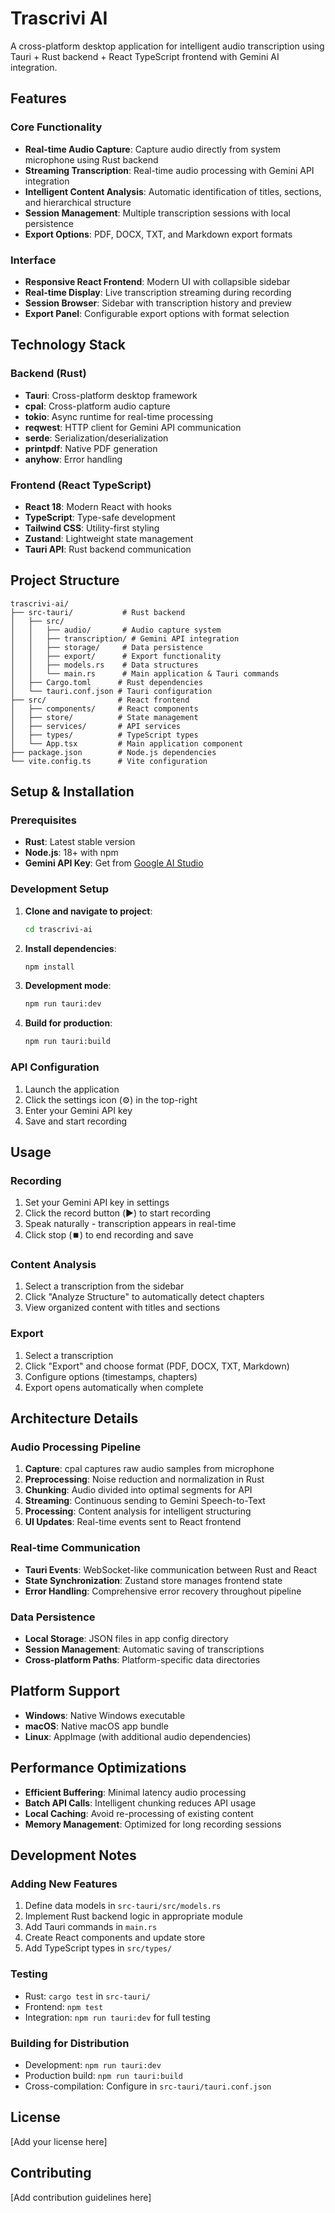 # Trascrivi AI

A cross-platform desktop application for intelligent audio transcription using Tauri + Rust backend + React TypeScript frontend with Gemini AI integration.

## Features

### Core Functionality
- **Real-time Audio Capture**: Capture audio directly from system microphone using Rust backend
- **Streaming Transcription**: Real-time audio processing with Gemini API integration
- **Intelligent Content Analysis**: Automatic identification of titles, sections, and hierarchical structure
- **Session Management**: Multiple transcription sessions with local persistence
- **Export Options**: PDF, DOCX, TXT, and Markdown export formats

### Interface
- **Responsive React Frontend**: Modern UI with collapsible sidebar
- **Real-time Display**: Live transcription streaming during recording
- **Session Browser**: Sidebar with transcription history and preview
- **Export Panel**: Configurable export options with format selection

## Technology Stack

### Backend (Rust)
- **Tauri**: Cross-platform desktop framework
- **cpal**: Cross-platform audio capture
- **tokio**: Async runtime for real-time processing
- **reqwest**: HTTP client for Gemini API communication
- **serde**: Serialization/deserialization
- **printpdf**: Native PDF generation
- **anyhow**: Error handling

### Frontend (React TypeScript)
- **React 18**: Modern React with hooks
- **TypeScript**: Type-safe development
- **Tailwind CSS**: Utility-first styling
- **Zustand**: Lightweight state management
- **Tauri API**: Rust backend communication

## Project Structure

```
trascrivi-ai/
├── src-tauri/           # Rust backend
│   ├── src/
│   │   ├── audio/       # Audio capture system
│   │   ├── transcription/ # Gemini API integration
│   │   ├── storage/     # Data persistence
│   │   ├── export/      # Export functionality
│   │   ├── models.rs    # Data structures
│   │   └── main.rs      # Main application & Tauri commands
│   ├── Cargo.toml      # Rust dependencies
│   └── tauri.conf.json # Tauri configuration
├── src/                # React frontend
│   ├── components/     # React components
│   ├── store/          # State management
│   ├── services/       # API services
│   ├── types/          # TypeScript types
│   └── App.tsx         # Main application component
├── package.json        # Node.js dependencies
└── vite.config.ts      # Vite configuration
```

## Setup & Installation

### Prerequisites
- **Rust**: Latest stable version
- **Node.js**: 18+ with npm
- **Gemini API Key**: Get from [Google AI Studio](https://aistudio.google.com/app/apikey)

### Development Setup

1. **Clone and navigate to project**:
   ```bash
   cd trascrivi-ai
   ```

2. **Install dependencies**:
   ```bash
   npm install
   ```

3. **Development mode**:
   ```bash
   npm run tauri:dev
   ```

4. **Build for production**:
   ```bash
   npm run tauri:build
   ```

### API Configuration
1. Launch the application
2. Click the settings icon (⚙️) in the top-right
3. Enter your Gemini API key
4. Save and start recording

## Usage

### Recording
1. Set your Gemini API key in settings
2. Click the record button (▶️) to start recording
3. Speak naturally - transcription appears in real-time
4. Click stop (⏹️) to end recording and save

### Content Analysis
1. Select a transcription from the sidebar
2. Click "Analyze Structure" to automatically detect chapters
3. View organized content with titles and sections

### Export
1. Select a transcription
2. Click "Export" and choose format (PDF, DOCX, TXT, Markdown)
3. Configure options (timestamps, chapters)
4. Export opens automatically when complete

## Architecture Details

### Audio Processing Pipeline
1. **Capture**: cpal captures raw audio samples from microphone
2. **Preprocessing**: Noise reduction and normalization in Rust
3. **Chunking**: Audio divided into optimal segments for API
4. **Streaming**: Continuous sending to Gemini Speech-to-Text
5. **Processing**: Content analysis for intelligent structuring
6. **UI Updates**: Real-time events sent to React frontend

### Real-time Communication
- **Tauri Events**: WebSocket-like communication between Rust and React
- **State Synchronization**: Zustand store manages frontend state
- **Error Handling**: Comprehensive error recovery throughout pipeline

### Data Persistence
- **Local Storage**: JSON files in app config directory
- **Session Management**: Automatic saving of transcriptions
- **Cross-platform Paths**: Platform-specific data directories

## Platform Support

- **Windows**: Native Windows executable
- **macOS**: Native macOS app bundle
- **Linux**: AppImage (with additional audio dependencies)

## Performance Optimizations

- **Efficient Buffering**: Minimal latency audio processing
- **Batch API Calls**: Intelligent chunking reduces API usage
- **Local Caching**: Avoid re-processing of existing content
- **Memory Management**: Optimized for long recording sessions

## Development Notes

### Adding New Features
1. Define data models in `src-tauri/src/models.rs`
2. Implement Rust backend logic in appropriate module
3. Add Tauri commands in `main.rs`
4. Create React components and update store
5. Add TypeScript types in `src/types/`

### Testing
- Rust: `cargo test` in `src-tauri/`
- Frontend: `npm test`
- Integration: `npm run tauri:dev` for full testing

### Building for Distribution
- Development: `npm run tauri:dev`
- Production build: `npm run tauri:build`
- Cross-compilation: Configure in `src-tauri/tauri.conf.json`

## License

[Add your license here]

## Contributing

[Add contribution guidelines here]